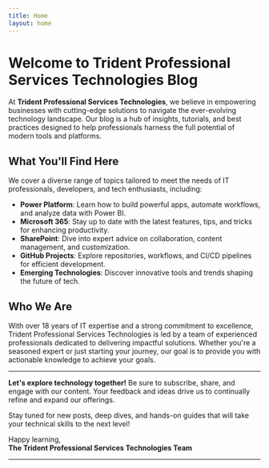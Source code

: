 ```yaml
---
title: Home
layout: home
---
```


# Welcome to Trident Professional Services Technologies Blog

At **Trident Professional Services Technologies**, we believe in empowering businesses with cutting-edge solutions to navigate the ever-evolving technology landscape. Our blog is a hub of insights, tutorials, and best practices designed to help professionals harness the full potential of modern tools and platforms.

## What You'll Find Here

We cover a diverse range of topics tailored to meet the needs of IT professionals, developers, and tech enthusiasts, including:

- **Power Platform**: Learn how to build powerful apps, automate workflows, and analyze data with Power BI.
- **Microsoft 365**: Stay up to date with the latest features, tips, and tricks for enhancing productivity.
- **SharePoint**: Dive into expert advice on collaboration, content management, and customization.
- **GitHub Projects**: Explore repositories, workflows, and CI/CD pipelines for efficient development.
- **Emerging Technologies**: Discover innovative tools and trends shaping the future of tech.

## Who We Are

With over 18 years of IT expertise and a strong commitment to excellence, Trident Professional Services Technologies is led by a team of experienced professionals dedicated to delivering impactful solutions. Whether you're a seasoned expert or just starting your journey, our goal is to provide you with actionable knowledge to achieve your goals.

---

**Let's explore technology together!** Be sure to subscribe, share, and engage with our content. Your feedback and ideas drive us to continually refine and expand our offerings.

Stay tuned for new posts, deep dives, and hands-on guides that will take your technical skills to the next level!

Happy learning,  
**The Trident Professional Services Technologies Team**


----

[^1]: [It can take up to 10 minutes for changes to your site to publish after you push the changes to GitHub](https://docs.github.com/en/pages/setting-up-a-github-pages-site-with-jekyll/creating-a-github-pages-site-with-jekyll#creating-your-site).

[Just the Docs]: https://just-the-docs.github.io/just-the-docs/
[GitHub Pages]: https://docs.github.com/en/pages
[README]: https://github.com/just-the-docs/just-the-docs-template/blob/main/README.md
[Jekyll]: https://jekyllrb.com
[GitHub Pages / Actions workflow]: https://github.blog/changelog/2022-07-27-github-pages-custom-github-actions-workflows-beta/
[use this template]: https://github.com/just-the-docs/just-the-docs-template/generate
